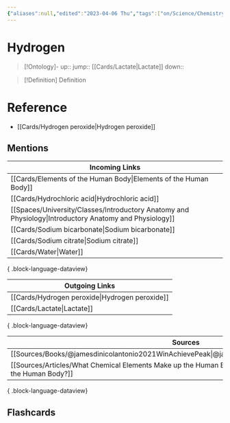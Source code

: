```yaml
---
{"aliases":null,"edited":"2023-04-06 Thu","tags":["on/Science/Chemistry"],"date created":"2023-02-09 Thu","dg-publish":true,"permalink":"/cards/hydrogen/","dgPassFrontmatter":true}
---
```


# Hydrogen

> [!Ontology]-
> up:: 
> jump:: [[Cards/Lactate\|Lactate]]
> down:: 

> [!Definition] Definition
> 

# Reference
- [[Cards/Hydrogen peroxide\|Hydrogen peroxide]]

## Mentions
| Incoming Links                                                                                            |
| --------------------------------------------------------------------------------------------------------- |
| [[Cards/Elements of the Human Body\|Elements of the Human Body]]                                       |
| [[Cards/Hydrochloric acid\|Hydrochloric acid]]                                                         |
| [[Spaces/University/Classes/Introductory Anatomy and Physiology\|Introductory Anatomy and Physiology]] |
| [[Cards/Sodium bicarbonate\|Sodium bicarbonate]]                                                       |
| [[Cards/Sodium citrate\|Sodium citrate]]                                                               |
| [[Cards/Water\|Water]]                                                                                 |

{ .block-language-dataview}

| Outgoing Links                                    |
| ------------------------------------------------- |
| [[Cards/Hydrogen peroxide\|Hydrogen peroxide]] |
| [[Cards/Lactate\|Lactate]]                     |

{ .block-language-dataview}

| Sources                                                                                                                |
| ---------------------------------------------------------------------------------------------------------------------- |
| [[Sources/Books/@jamesdinicolantonio2021WinAchievePeak\|@jamesdinicolantonio2021WinAchievePeak]]                    |
| [[Sources/Articles/What Chemical Elements Make up the Human Body?\|What Chemical Elements Make up the Human Body?]] |

{ .block-language-dataview}

## Flashcards
